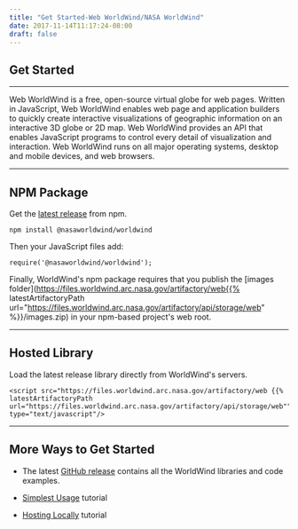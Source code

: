 ```yaml
---
title: "Get Started-Web WorldWind/NASA WorldWind"
date: 2017-11-14T11:17:24-08:00
draft: false
---
```


## Get Started

---
Web WorldWind is a free, open-source virtual globe for web pages. Written in JavaScript, Web WorldWind enables web page
and application builders to quickly create interactive visualizations of geographic information on an interactive 3D
globe or 2D map. Web WorldWind provides an API that enables JavaScript programs to control every detail of visualization
and interaction. Web WorldWind runs on all major operating systems, desktop and mobile devices, and web browsers.

---

## NPM Package

Get the [latest release](https://www.npmjs.com/package/@nasaworldwind/worldwind/) from npm.

    npm install @nasaworldwind/worldwind

Then your JavaScript files add:

    require('@nasaworldwind/worldwind');

Finally, WorldWind's npm package requires that you publish the [images folder](https://files.worldwind.arc.nasa.gov/artifactory/web{{% latestArtifactoryPath url="https://files.worldwind.arc.nasa.gov/artifactory/api/storage/web" %}}/images.zip)
in your npm-based project's web root.

---

## Hosted Library

Load the latest release library directly from WorldWind's servers.

    <script src="https://files.worldwind.arc.nasa.gov/artifactory/web {{% latestArtifactoryPath url="https://files.worldwind.arc.nasa.gov/artifactory/api/storage/web""%}}/worldwind.min.js" type="text/javascript"/>

---

## More Ways to Get Started

- The latest [GitHub release](https://github.com/NASAWorldWind/WebWorldWind/releases/latest) contains all the WorldWind libraries and code examples.

- [Simplest Usage](/tutorials/simplest-example.md) tutorial

- [Hosting Locally](/tutorials/standalone-example.md) tutorial
